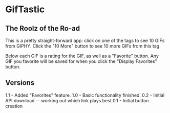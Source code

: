 # GifTastic

## The Roolz of the Ro-ad

This is a pretty straight-forward app: click on one of the tags to see 10 GIFs from GIPHY.  Click the "10 More" button to see 10 more GIFs from this tag.  

Below each GIF is a rating for the GIF, as well as a "Favorite" button.  Any GIF you favorite will be saved for when you click the "Display Favorites" button.


## Versions

1.1 - Added "Favorites" feature.
1.0 - Basic functionality finished.
0.2 - Initial API download -- working out which link plays best
0.1 - Initial button creation